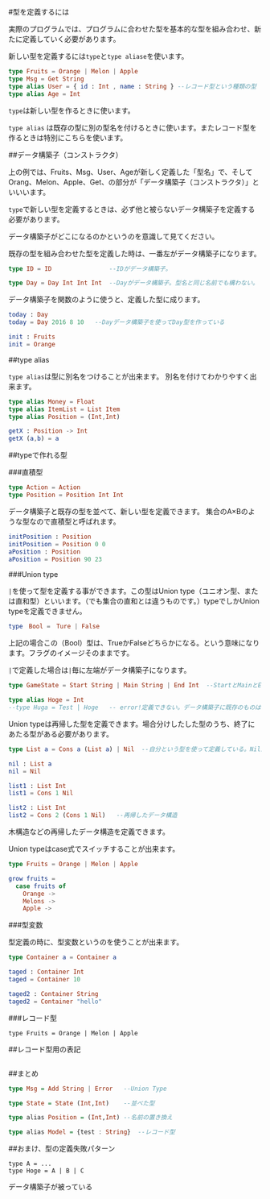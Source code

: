 #型を定義するには

実際のプログラムでは、プログラムに合わせた型を基本的な型を組み合わせ、新たに定義していく必要があります。

新しい型を定義するには`type`と`type aliase`を使います。

```elm
type Fruits = Orange | Melon | Apple
type Msg = Get String
type alias User = { id : Int , name : String } --レコード型という種類の型
type alias Age = Int
```

`type`は新しい型を作るときに使います。

`type alias` は既存の型に別の型名を付けるときに使います。またレコード型を作るときは特別にこちらを使います。

##データ構築子（コンストラクタ）

上の例では、Fruits、Msg、User、Ageが新しく定義した「型名」で、そしてOrang、Melon、Apple、Get、の部分が「データ構築子（コンストラクタ）」といいいます。

`type`で新しい型を定義するときは、必ず他と被らないデータ構築子を定義する必要があります。

データ構築子がどこになるのかというのを意識して見てください。

既存の型を組み合わせた型を定義した時は、一番左がデータ構築子になります。

```elm
type ID = ID                --IDがデータ構築子。

type Day = Day Int Int Int  --Dayがデータ構築子。型名と同じ名前でも構わない。

```

データ構築子を関数のように使うと、定義した型に成ります。

```elm
today : Day
today = Day 2016 8 10   --Dayデータ構築子を使ってDay型を作っている

init : Fruits
init = Orange

```

##type alias

`type alias`は型に別名をつけることが出来ます。
別名を付けてわかりやすく出来ます。

```elm
type alias Money = Float
type alias ItemList = List Item
type alias Position = (Int,Int)

getX : Position -> Int
getX (a,b) = a
```

##typeで作れる型

###直積型

```elm
type Action = Action
type Position = Position Int Int
```

データ構築子と既存の型を並べて、新しい型を定義できます。
集合のA×Bのような型なので直積型と呼ばれます。

```elm
initPosition : Position
initPosition = Position 0 0
aPosition : Position
aPosition = Position 90 23
```

###Union type

`|`を使って型を定義する事ができます。この型はUnion type（ユニオン型、または直和型）といいます。（でも集合の直和とは違うものです。）typeでしかUnion typeを定義できません。

```elm
type　Bool =　Ture | False
```

上記の場合この（Bool）型は、TrueかFalseどちらかになる。という意味になります。フラグのイメージそのままです。

`|`で定義した場合は`|`毎に左端がデータ構築子になります。

```elm
type GameState = Start String | Main String | End Int  --StartとMainとEndがデータ構築子

type alias Hoge = Int
--type Huga = Test | Hoge   -- error!定義できない。データ構築子に既存のものは使えない。
```

Union typeは再帰した型を定義できます。場合分けしたした型のうち、終了にあたる型がある必要があります。

```elm
type List a = Cons a (List a) | Nil  --自分という型を使って定義している。Nilが終了

nil : List a
nil = Nil

list1 : List Int
list1 = Cons 1 Nil

list2 : List Int
list2 = Cons 2 (Cons 1 Nil)   --再帰したデータ構造
```

木構造などの再帰したデータ構造を定義できます。

Union typeはcase式でスイッチすることが出来ます。

```elm
type Fruits = Orange | Melon | Apple

grow fruits =
  case fruits of
    Orange ->
    Melons ->
    Apple ->
```

###型変数

型定義の時に、型変数というのを使うことが出来ます。

```elm
type Container a = Container a

taged : Container Int
taged = Container 10

taged2 : Container String
taged2 = Container "hello"
```


###レコード型


```
type Fruits = Orange | Melon | Apple
```

##レコード型用の表記

```

```


##まとめ

```hs
type Msg = Add String | Error   --Union Type

type State = State (Int,Int)    --並べた型

type alias Position = (Int,Int) --名前の置き換え

type alias Model = {test : String}  --レコード型

```

##おまけ、型の定義失敗パターン

```
type A = ...
type Hoge = A | B | C
```

データ構築子が被っている

